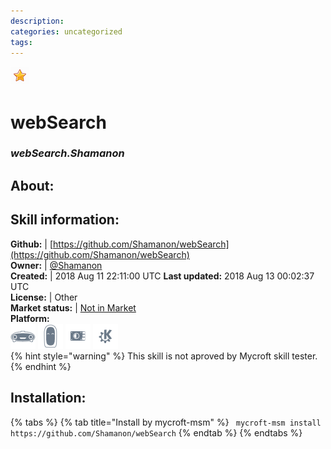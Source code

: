 ```yaml
--- 
description: 
categories: uncategorized   
tags:   
---
```


![](../.gitbook/assets/star.png)  
# webSearch  
### _webSearch.Shamanon_  
## About:  


## Skill information:  
**Github:** | [https://github.com/Shamanon/webSearch](https://github.com/Shamanon/webSearch)  
**Owner:** | [@Shamanon](https://github.com/Shamanon)  
**Created:** | 2018 Aug 11 22:11:00 UTC  **Last updated:** 2018 Aug 13 00:02:37 UTC  
**License:** | Other  
**Market status:** | [Not in Market](https://market.mycroft.ai/skill/)  
**Platform:**  
 ![](../.gitbook/assets/mark-1-icon.png)  ![](../.gitbook/assets/mark-2-icon.png)  ![](../.gitbook/assets/picroft-icon.png)  ![](../.gitbook/assets/kde.png)   
{% hint style="warning" %}
This skill is not aproved by Mycroft skill tester.
{% endhint %}
    
## Installation:  
{% tabs %}
{% tab title="Install by mycroft-msm" %}
``` mycroft-msm install https://github.com/Shamanon/webSearch```
{% endtab %}
  {% endtabs %}
  